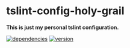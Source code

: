 # tslint-config-holy-grail

**This is just my personal tslint configuration.**

[![dependencies](https://img.shields.io/david/chrisguttandin/tslint-config-holy-grail.svg?style=flat-square)](https://www.npmjs.com/package/tslint-config-holy-grail)
[![version](https://img.shields.io/npm/v/tslint-config-holy-grail.svg?style=flat-square)](https://www.npmjs.com/package/tslint-config-holy-grail)

